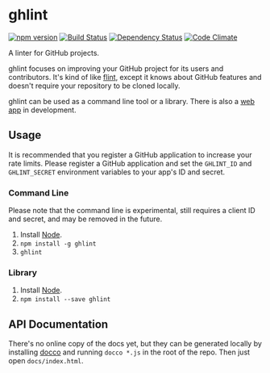 ghlint
======
[![npm version](https://badge.fury.io/js/ghlint.svg)](http://badge.fury.io/js/ghlint)
[![Build Status](https://travis-ci.org/nicolasmccurdy/ghlint.svg?branch=master)](https://travis-ci.org/nicolasmccurdy/ghlint)
[![Dependency Status](https://gemnasium.com/nicolasmccurdy/ghlint.svg)](https://gemnasium.com/nicolasmccurdy/ghlint)
[![Code Climate](https://codeclimate.com/github/nicolasmccurdy/ghlint/badges/gpa.svg)](https://codeclimate.com/github/nicolasmccurdy/ghlint)

A linter for GitHub projects.

ghlint focuses on improving your GitHub project for its users and contributors. It's kind of like [flint](https://github.com/pengwynn/flint), except it knows about GitHub features and doesn't require your repository to be cloned locally.

ghlint can be used as a command line tool or a library. There is also a [web app](https://github.com/nicolasmccurdy/ghlint-web) in development.

Usage
-----
It is recommended that you register a GitHub application to increase your rate limits. Please register a GitHub application and set the `GHLINT_ID` and `GHLINT_SECRET` environment variables to your app's ID and secret.

### Command Line
Please note that the command line is experimental, still requires a client ID and secret, and may be removed in the future.

1. Install [Node](http://nodejs.org/download/).
2. `npm install -g ghlint`
3. `ghlint`

### Library
1. Install [Node](http://nodejs.org/download/).
2. `npm install --save ghlint`

API Documentation
-----------------
There's no online copy of the docs yet, but they can be generated locally by installing [docco](http://jashkenas.github.io/docco/) and running `docco *.js` in the root of the repo. Then just open `docs/index.html`.
